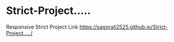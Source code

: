 # Strict-Project.....
Responsive Strict Project
Link  https://sagorali2525.github.io/Strict-Project...../
